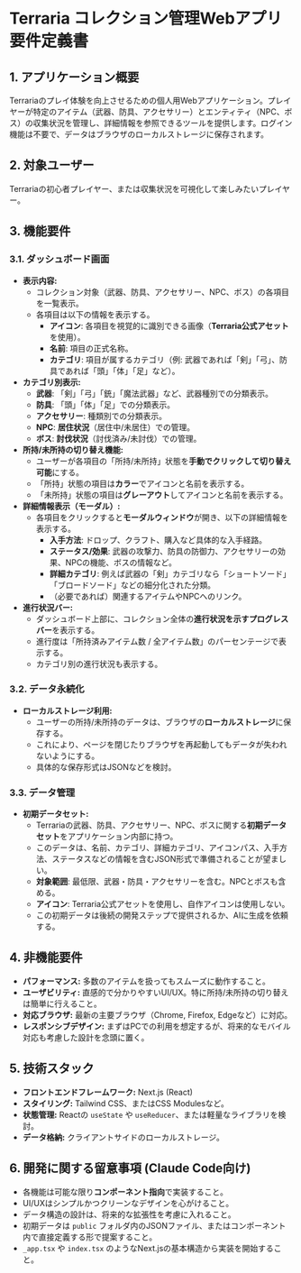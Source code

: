 # Terraria コレクション管理Webアプリ 要件定義書

## 1. アプリケーション概要

Terrariaのプレイ体験を向上させるための個人用Webアプリケーション。プレイヤーが特定のアイテム（武器、防具、アクセサリー）とエンティティ（NPC、ボス）の収集状況を管理し、詳細情報を参照できるツールを提供します。ログイン機能は不要で、データはブラウザのローカルストレージに保存されます。

## 2. 対象ユーザー

Terrariaの初心者プレイヤー、または収集状況を可視化して楽しみたいプレイヤー。

## 3. 機能要件

### 3.1. ダッシュボード画面

* **表示内容:**
    * コレクション対象（武器、防具、アクセサリー、NPC、ボス）の各項目を一覧表示。
    * 各項目は以下の情報を表示する。
        * **アイコン**: 各項目を視覚的に識別できる画像（**Terraria公式アセット**を使用）。
        * **名前**: 項目の正式名称。
        * **カテゴリ**: 項目が属するカテゴリ（例: 武器であれば「剣」「弓」、防具であれば「頭」「体」「足」など）。
* **カテゴリ別表示:**
    * **武器**: 「剣」「弓」「銃」「魔法武器」など、武器種別での分類表示。
    * **防具**: 「頭」「体」「足」での分類表示。
    * **アクセサリー**: 種類別での分類表示。
    * **NPC**: **居住状況**（居住中/未居住）での管理。
    * **ボス**: **討伐状況**（討伐済み/未討伐）での管理。
* **所持/未所持の切り替え機能:**
    * ユーザーが各項目の「所持/未所持」状態を**手動でクリックして切り替え可能**にする。
    * 「所持」状態の項目は**カラー**でアイコンと名前を表示する。
    * 「未所持」状態の項目は**グレーアウト**してアイコンと名前を表示する。
* **詳細情報表示（モーダル）:**
    * 各項目をクリックすると**モーダルウィンドウ**が開き、以下の詳細情報を表示する。
        * **入手方法**: ドロップ、クラフト、購入など具体的な入手経路。
        * **ステータス/効果**: 武器の攻撃力、防具の防御力、アクセサリーの効果、NPCの機能、ボスの情報など。
        * **詳細カテゴリ**: 例えば武器の「剣」カテゴリなら「ショートソード」「ブロードソード」などの細分化された分類。
        * （必要であれば）関連するアイテムやNPCへのリンク。
* **進行状況バー:**
    * ダッシュボード上部に、コレクション全体の**進行状況を示すプログレスバー**を表示する。
    * 進行度は「所持済みアイテム数 / 全アイテム数」のパーセンテージで表示する。
    * カテゴリ別の進行状況も表示する。

### 3.2. データ永続化

* **ローカルストレージ利用:**
    * ユーザーの所持/未所持のデータは、ブラウザの**ローカルストレージ**に保存する。
    * これにより、ページを閉じたりブラウザを再起動してもデータが失われないようにする。
    * 具体的な保存形式はJSONなどを検討。

### 3.3. データ管理

* **初期データセット:**
    * Terrariaの武器、防具、アクセサリー、NPC、ボスに関する**初期データセット**をアプリケーション内部に持つ。
    * このデータは、名前、カテゴリ、詳細カテゴリ、アイコンパス、入手方法、ステータスなどの情報を含むJSON形式で準備されることが望ましい。
    * **対象範囲**: 最低限、武器・防具・アクセサリーを含む。NPCとボスも含める。
    * **アイコン**: Terraria公式アセットを使用し、自作アイコンは使用しない。
    * この初期データは後続の開発ステップで提供されるか、AIに生成を依頼する。

## 4. 非機能要件

* **パフォーマンス:** 多数のアイテムを扱ってもスムーズに動作すること。
* **ユーザビリティ:** 直感的で分かりやすいUI/UX。特に所持/未所持の切り替えは簡単に行えること。
* **対応ブラウザ:** 最新の主要ブラウザ（Chrome, Firefox, Edgeなど）に対応。
* **レスポンシブデザイン:** まずはPCでの利用を想定するが、将来的なモバイル対応も考慮した設計を念頭に置く。

## 5. 技術スタック

* **フロントエンドフレームワーク:** Next.js (React)
* **スタイリング:** Tailwind CSS、またはCSS Modulesなど。
* **状態管理:** Reactの `useState` や `useReducer`、または軽量なライブラリを検討。
* **データ格納:** クライアントサイドのローカルストレージ。

## 6. 開発に関する留意事項 (Claude Code向け)

* 各機能は可能な限り**コンポーネント指向**で実装すること。
* UI/UXはシンプルかつクリーンなデザインを心がけること。
* データ構造の設計は、将来的な拡張性を考慮に入れること。
* 初期データは `public` フォルダ内のJSONファイル、またはコンポーネント内で直接定義する形で提案すること。
* `_app.tsx` や `index.tsx` のようなNext.jsの基本構造から実装を開始すること。